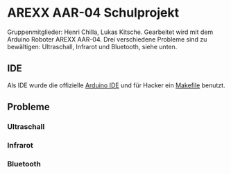 # AREXX AAR-04 Schulprojekt
Gruppenmitglieder: Henri Chilla, Lukas Kitsche. Gearbeitet wird mit dem Arduino Roboter AREXX AAR-04. Drei verschiedene Probleme sind zu bewältigen: Ultraschall, Infrarot und Bluetooth, siehe unten.

## IDE
Als IDE wurde die offizielle [Arduino IDE](http://arduino.cc/en/main/software "git") und für Hacker ein [Makefile](https://github.com/sudar/Arduino-Makefile "git") benutzt.

## Probleme
### Ultraschall

### Infrarot

### Bluetooth
